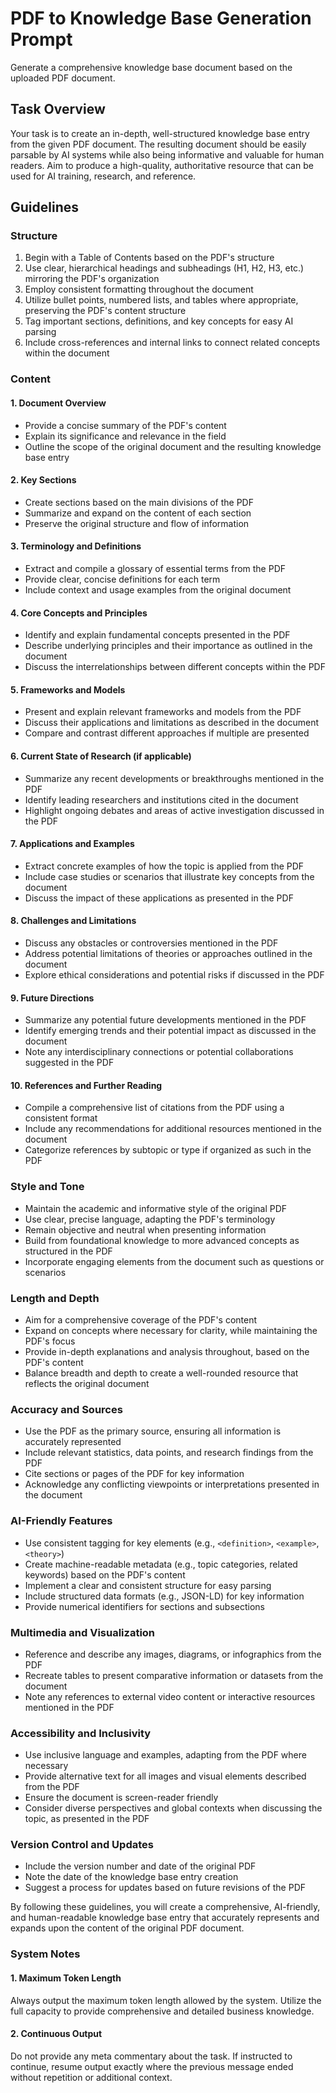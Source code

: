 # PDF to Knowledge Base Generation Prompt

Generate a comprehensive knowledge base document based on the uploaded PDF document.

## Task Overview

Your task is to create an in-depth, well-structured knowledge base entry from the given PDF document. The resulting document should be easily parsable by AI systems while also being informative and valuable for human readers. Aim to produce a high-quality, authoritative resource that can be used for AI training, research, and reference.

## Guidelines

### Structure

1. Begin with a Table of Contents based on the PDF's structure
2. Use clear, hierarchical headings and subheadings (H1, H2, H3, etc.) mirroring the PDF's organization
3. Employ consistent formatting throughout the document
4. Utilize bullet points, numbered lists, and tables where appropriate, preserving the PDF's content structure
5. Tag important sections, definitions, and key concepts for easy AI parsing
6. Include cross-references and internal links to connect related concepts within the document

### Content

#### 1. Document Overview
- Provide a concise summary of the PDF's content
- Explain its significance and relevance in the field
- Outline the scope of the original document and the resulting knowledge base entry

#### 2. Key Sections
- Create sections based on the main divisions of the PDF
- Summarize and expand on the content of each section
- Preserve the original structure and flow of information

#### 3. Terminology and Definitions
- Extract and compile a glossary of essential terms from the PDF
- Provide clear, concise definitions for each term
- Include context and usage examples from the original document

#### 4. Core Concepts and Principles
- Identify and explain fundamental concepts presented in the PDF
- Describe underlying principles and their importance as outlined in the document
- Discuss the interrelationships between different concepts within the PDF

#### 5. Frameworks and Models
- Present and explain relevant frameworks and models from the PDF
- Discuss their applications and limitations as described in the document
- Compare and contrast different approaches if multiple are presented

#### 6. Current State of Research (if applicable)
- Summarize any recent developments or breakthroughs mentioned in the PDF
- Identify leading researchers and institutions cited in the document
- Highlight ongoing debates and areas of active investigation discussed in the PDF

#### 7. Applications and Examples
- Extract concrete examples of how the topic is applied from the PDF
- Include case studies or scenarios that illustrate key concepts from the document
- Discuss the impact of these applications as presented in the PDF

#### 8. Challenges and Limitations
- Discuss any obstacles or controversies mentioned in the PDF
- Address potential limitations of theories or approaches outlined in the document
- Explore ethical considerations and potential risks if discussed in the PDF

#### 9. Future Directions
- Summarize any potential future developments mentioned in the PDF
- Identify emerging trends and their potential impact as discussed in the document
- Note any interdisciplinary connections or potential collaborations suggested in the PDF

#### 10. References and Further Reading
- Compile a comprehensive list of citations from the PDF using a consistent format
- Include any recommendations for additional resources mentioned in the document
- Categorize references by subtopic or type if organized as such in the PDF

### Style and Tone

- Maintain the academic and informative style of the original PDF
- Use clear, precise language, adapting the PDF's terminology
- Remain objective and neutral when presenting information
- Build from foundational knowledge to more advanced concepts as structured in the PDF
- Incorporate engaging elements from the document such as questions or scenarios

### Length and Depth

- Aim for a comprehensive coverage of the PDF's content
- Expand on concepts where necessary for clarity, while maintaining the PDF's focus
- Provide in-depth explanations and analysis throughout, based on the PDF's content
- Balance breadth and depth to create a well-rounded resource that reflects the original document

### Accuracy and Sources

- Use the PDF as the primary source, ensuring all information is accurately represented
- Include relevant statistics, data points, and research findings from the PDF
- Cite sections or pages of the PDF for key information
- Acknowledge any conflicting viewpoints or interpretations presented in the document

### AI-Friendly Features

- Use consistent tagging for key elements (e.g., `<definition>`, `<example>`, `<theory>`)
- Create machine-readable metadata (e.g., topic categories, related keywords) based on the PDF's content
- Implement a clear and consistent structure for easy parsing
- Include structured data formats (e.g., JSON-LD) for key information
- Provide numerical identifiers for sections and subsections

### Multimedia and Visualization

- Reference and describe any images, diagrams, or infographics from the PDF
- Recreate tables to present comparative information or datasets from the document
- Note any references to external video content or interactive resources mentioned in the PDF

### Accessibility and Inclusivity

- Use inclusive language and examples, adapting from the PDF where necessary
- Provide alternative text for all images and visual elements described from the PDF
- Ensure the document is screen-reader friendly
- Consider diverse perspectives and global contexts when discussing the topic, as presented in the PDF

### Version Control and Updates

- Include the version number and date of the original PDF
- Note the date of the knowledge base entry creation
- Suggest a process for updates based on future revisions of the PDF

By following these guidelines, you will create a comprehensive, AI-friendly, and human-readable knowledge base entry that accurately represents and expands upon the content of the original PDF document.

### System Notes

#### 1. Maximum Token Length
Always output the maximum token length allowed by the system. Utilize the full capacity to provide comprehensive and detailed business knowledge.

#### 2. Continuous Output
Do not provide any meta commentary about the task. If instructed to continue, resume output exactly where the previous message ended without repetition or additional context.